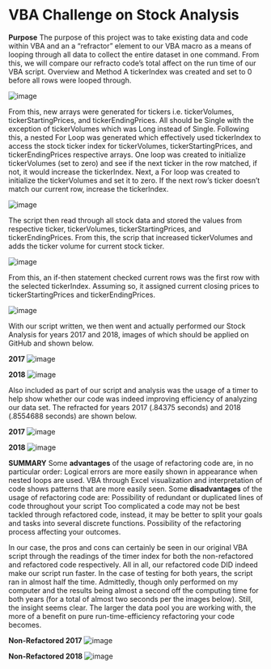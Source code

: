# VBA Challenge on Stock Analysis

**Purpose**
The purpose of this project was to take existing data and code within VBA and an a “refractor” element to our VBA macro as a means of looping through all data to collect the entire dataset in one command. From this, we will compare our refracto code’s total affect on the run time of our VBA script.
Overview and Method
A tickerIndex was created and set to 0 before all rows were looped through.

![image](https://user-images.githubusercontent.com/91284661/136671367-17ee7c13-be6e-459f-88ad-375d75a37584.png)
 
From this, new arrays were generated for tickers i.e. tickerVolumes, tickerStartingPrices, and tickerEndingPrices. All should be Single with the exception of tickerVolumes which was Long instead of Single. Following this, a nested For Loop was generated which effectively used tickerIndex to access the stock ticker index for tickerVolumes, tickerStartingPrices, and tickerEndingPrices respective arrays. One loop was created to initialize tickerVolumes (set to zero) and  see if the next ticker in the row matched, if not, it would increase the tickerIndex.
Next, a For loop was created to initialize the tickerVolumes and set it to zero. If the next row’s ticker doesn’t match our current row, increase the tickerIndex. 

![image](https://user-images.githubusercontent.com/91284661/136671395-a79d49ee-00fe-403a-a835-677344bfa25a.png)

The script then read through all stock data and stored the values from respective ticker, tickerVolumes, tickerStartingPrices, and tickerEndingPrices. From this, the scrip that increased tickerVolumes and adds the ticker volume for current stock ticker.

![image](https://user-images.githubusercontent.com/91284661/136671403-6940ab42-6e13-4880-82ec-a5daf4cd3670.png)

From this, an if-then statement checked current rows was the first row with the selected tickerIndex. Assuming so, it assigned current closing prices to tickerStartingPrices and tickerEndingPrices.

![image](https://user-images.githubusercontent.com/91284661/136671406-4ab932eb-09e2-4233-9625-a91a00395021.png)

With our script written, we then went and actually performed our Stock Analysis for years 2017 and 2018, images of which should be applied on GitHub and shown below. 

**2017**
![image](https://user-images.githubusercontent.com/91284661/136671413-bb6c3eff-63dc-45bb-94fe-1083b7433fb8.png)

**2018**
![image](https://user-images.githubusercontent.com/91284661/136671466-50de3cd0-4a82-4a50-ab17-5733557738d6.png)
 
Also included as part of our script and analysis was the usage of a timer to help show whether our code was indeed improving efficiency of analyzing our data set. The refracted for years 2017 (.84375 seconds) and 2018 (.8554688 seconds) are shown below. 

**2017**
![image](https://user-images.githubusercontent.com/91284661/136671474-75bce83d-6037-4da7-8b5f-0bbdcabf4da7.png)

**2018**
![image](https://user-images.githubusercontent.com/91284661/136671418-3544375d-b5f7-4e76-a631-2d03717f3574.png)
 
**SUMMARY**
Some **advantages** of the usage of refactoring code are, in no particular order:
	Logical errors are more easily shown in appearance when nested loops are used.
	VBA through Excel visualization and interpretation of code shows patterns that are more easily seen.
Some **disadvantages** of the usage of refactoring code are:
	Possibility of redundant or duplicated lines of code throughout your script
	Too complicated a code may not be best tackled through refactored code, instead, it may be better to split your goals and tasks into several discrete functions.
	Possibility of the refactoring process affecting your outcomes.

In our case, the pros and cons can certainly be seen in our original VBA script through the readings of the timer index for both the non-refactored and refactored code respectively. All in all, our refactored code DID indeed make our script run faster. In the case of testing for both years, the script ran in almost half the time. Admittedly, though only performed on my computer and the results being almost a second off the computing time for both years (for a total of almost two seconds per the images below). Still, the insight seems clear. The larger the data pool you are working with, the more of a benefit on pure run-time-efficiency refactoring your code becomes.

**Non-Refactored 2017**
![image](https://user-images.githubusercontent.com/91284661/136671430-e3540cce-b42b-491c-9aa8-761590b22993.png)

**Non-Refactored 2018**
![image](https://user-images.githubusercontent.com/91284661/136671434-09772ba6-9aa7-4405-a596-5948a3af013a.png)

